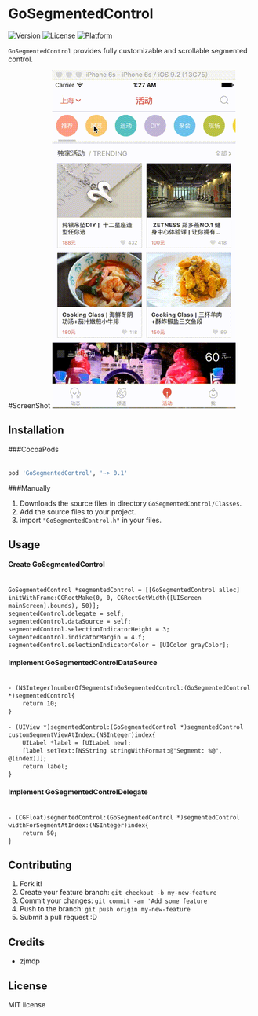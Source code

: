 # GoSegmentedControl

[![Version](https://img.shields.io/cocoapods/v/GoSegmentedControl.svg?style=flat)](http://cocoapods.org/pods/GoSegmentedControl)
[![License](https://img.shields.io/cocoapods/l/GoSegmentedControl.svg?style=flat)](http://cocoapods.org/pods/GoSegmentedControl)
[![Platform](https://img.shields.io/cocoapods/p/GoSegmentedControl.svg?style=flat)](http://cocoapods.org/pods/GoSegmentedControl)


`GoSegmentedControl` provides fully customizable and scrollable segmented control.

#ScreenShot
![Screenshot](./Screenshots/screenshot.gif "screenshot")

## Installation
###CocoaPods
```ruby

pod 'GoSegmentedControl', '~> 0.1'

```

###Manually
1. Downloads the source files in directory `GoSegmentedControl/Classes`.
2. Add the source files to your project.
3. import `"GoSegmentedControl.h"` in your files.

## Usage
#### Create GoSegmentedControl

```objc

GoSegmentedControl *segmentedControl = [[GoSegmentedControl alloc] initWithFrame:CGRectMake(0, 0, CGRectGetWidth([UIScreen mainScreen].bounds), 50)];
segmentedControl.delegate = self;
segmentedControl.dataSource = self;
segmentedControl.selectionIndicatorHeight = 3;
segmentedControl.indicatorMargin = 4.f;
segmentedControl.selectionIndicatorColor = [UIColor grayColor];

```

#### Implement GoSegmentedControlDataSource

```objc

- (NSInteger)numberOfSegmentsInGoSegmentedControl:(GoSegmentedControl *)segmentedControl{
    return 10;
}

- (UIView *)segmentedControl:(GoSegmentedControl *)segmentedControl customSegmentViewAtIndex:(NSInteger)index{
    UILabel *label = [UILabel new];
    [label setText:[NSString stringWithFormat:@"Segment: %@", @(index)]];
    return label;
}

```

#### Implement GoSegmentedControlDelegate

```objc

- (CGFloat)segmentedControl:(GoSegmentedControl *)segmentedControl widthForSegmentAtIndex:(NSInteger)index{
    return 50;
}

```

## Contributing

1. Fork it!
2. Create your feature branch: `git checkout -b my-new-feature`
3. Commit your changes: `git commit -am 'Add some feature'`
4. Push to the branch: `git push origin my-new-feature`
5. Submit a pull request :D

## Credits

* zjmdp

## License

MIT license
